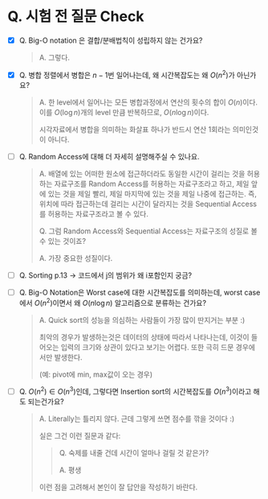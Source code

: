 # Q. 시험 전 질문 Check

- [x] Q. Big-O notation 은 결합/분배법칙이 성립하지 않는 건가요?

  > A. 그렇다.

- [x] Q. 병합 정렬에서 병합은 $n-1$번 일어나는데, 왜 시간복잡도는 왜 $O(n^2)$가 아닌가요?

  > A. 한 level에서 일어나는 모든 병합과정에서 연산의 횟수의 합이 $O(n)$이다.
  > 이를 $O(\log n)$개의 level 만큼 반복하므로, $O(n \log n)$이다.
  >
  > 시각자료에서 병합을 의미하는 화살표 하나가 반드시 연산 1회라는 의미인것이 아니다.

- [ ] Q. Random Access에 대해 더 자세히 설명해주실 수 있나요.

  > A. 배열에 있는 어떠한 원소에 접근하더라도 동일한 시간이 걸리는 것을 허용하는 자료구조를 Random Access를 허용하는 자료구조라고 하고,
  > 제일 앞에 있는 것을 제일 빨리, 제일 마지막에 있는 것을 제일 나중에 접근하는. 즉, 위치에 따라 접근하는데 걸리는 시간이 달라지는 것을 Sequential Access를 허용하는 자료구조라고 볼 수 있다.
  >
  > Q. 그럼 Random Access와 Sequential Access는 자료구조의 성질로 볼 수 있는 것이죠?
  >
  > A. 가장 중요한 성질이다.



- [ ] Q. Sorting p.13 -> 코드에서 j의 범위가 왜 i포함인지 궁금?

- [ ] Q. Big-O Notation은 Worst case에 대한 시간복잡도를 의미하는데, worst case에서 $O(n^2)$이면서 왜 $O(n \log n)$ 알고리즘으로 분류하는 건가요?

  > A. Quick sort의 성능을 의심하는 사람들이 가장 많이 딴지거는 부분 :)
  >
  > 최악의 경우가 발생하는것은 데이터의 상태에 따라서 나타나는데,
  > 이것이 들어오는 입력의 크기와 상관이 있다고 보기는 어렵다. 또한 극히 드문 경우에서만 발생한다.
  >
  > (예: pivot에 min, max값이 오는 경우)

- [ ] Q. $O(n^2) \in O(n^3)$인데, 그렇다면 Insertion sort의 시간복잡도를 $O(n^3)$이라고 해도 되는건가요?

  > A. Literally는 틀리지 않다. 근데 그렇게 쓰면 점수를 깎을 것이다 :)
  >
  > 실은 그건 이런 질문과 같다:
  > > Q. 숙제를 내줄 건데 시간이 얼마나 걸릴 것 같은가?
  > >
  > > A. 평생
  >
  > 이런 점을 고려해서 본인이 잘 답안을 작성하기 바란다.



<!--

- [ ] Q.

  > A.
-->